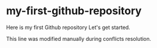 # my-first-github-repository
Here is my first Github repository Let's get started.

This line was modified manually during conflicts resolution.
